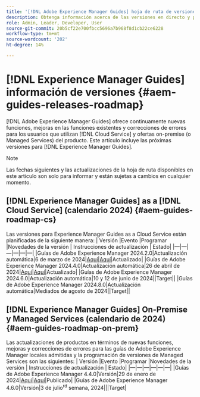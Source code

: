 ```yaml
---
title: '[!DNL Adobe Experience Manager Guides] hoja de ruta de versiones 2024'
description: Obtenga información acerca de las versiones en directo y próximas de [!DNL Adobe Experience Manager Guides] local y [!DNL Adobe Experience Manager Guides as a Cloud Service]
role: Admin, Leader, Developer, User
source-git-commit: 20b5cf22e700fbcc5696a7b968f8d1cb22ce6228
workflow-type: tm+mt
source-wordcount: '202'
ht-degree: 14%

---
```


# [!DNL Experience Manager Guides] información de versiones {#aem-guides-releases-roadmap}

[!DNL Adobe Experience Manager Guides] ofrece continuamente nuevas funciones, mejoras en las funciones existentes y correcciones de errores para los usuarios que utilizan [!DNL Cloud Service] y ofertas on-premise (o Managed Services) del producto. Este artículo incluye las próximas versiones para [!DNL Experience Manager Guides].

>[!NOTE]
>
>Las fechas siguientes y las actualizaciones de la hoja de ruta disponibles en este artículo son solo para informar y están sujetas a cambios en cualquier momento.

## [!DNL Experience Manager Guides] as a [!DNL Cloud Service] (calendario 2024) {#aem-guides-roadmap-cs}
Las versiones para Experience Manager Guides as a Cloud Service están planificadas de la siguiente manera: | Versión |Evento |Programar |Novedades de la versión | Instrucciones de actualización | Estado| |—|—|—|—|—|—| |Guías de Adobe Experience Manager 2024.2.0|Actualización automática|6 de marzo de 2024|[Aquí](whats-new-2024-2-0.md)|[Aquí](upgrade-instructions-2024-2-0.md)|Actualizado| |Guías de Adobe Experience Manager 2024.4.0|Actualización automática|26 de abril de 2024|[Aquí](whats-new-2024-04-0.md)|[Aquí](upgrade-instructions-2024-04-0.md)|Actualizado| |Guías de Adobe Experience Manager 2024.6.0|Actualización automática|10 y 12 de junio de 2024||Target|| |Guías de Adobe Experience Manager 2024.8.0|Actualización automática|Mediados de agosto de 2024||Target||

## [!DNL Experience Manager Guides] On-Premise y Managed Services (calendario de 2024) {#aem-guides-roadmap-on-prem}
Las actualizaciones de productos en términos de nuevas funciones, mejoras y correcciones de errores para las guías de Adobe Experience Manager locales admitidas y la programación de versiones de Managed Services son las siguientes: | Versión |Evento |Programar |Novedades de la versión | Instrucciones de actualización | Estado| |—|—|—|—|—|—| |Guías de Adobe Experience Manager 4.4.0|Versión|29 de enero de 2024|[Aquí](whats-new-4-4.md)|[Aquí](upgrade-instructions-4-4.md)|Publicado| |Guías de Adobe Experience Manager 4.6.0|Versión|3 de julio<sup>rd</sup> semana, 2024|||Target|




